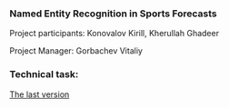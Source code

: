 ### Named Entity Recognition in Sports Forecasts

Project participants: Konovalov Kirill, Kherullah Ghadeer

Project Manager: Gorbachev Vitaliy

### Technical task:
[The last version](https://docs.google.com/document/d/1xo7B41_yUbz016QxFZArzVLs83JMjWh2QIvq5vBrqG8/edit?usp=sharing)

